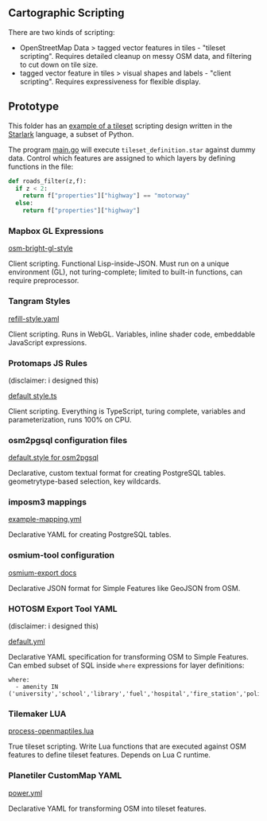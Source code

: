 ## Cartographic Scripting

There are two kinds of scripting:

* OpenStreetMap Data > tagged vector features in tiles - "tileset scripting". Requires detailed cleanup on messy OSM data, and filtering to cut down on tile size.
* tagged vector feature in tiles > visual shapes and labels - "client scripting". Requires expressiveness for flexible display.

## Prototype

This folder has an [example of a tileset](./tileset_definition.star) scripting design written in the [Starlark](https://github.com/bazelbuild/starlark) language, a subset of Python. 

The program [main.go](./main.go) will execute `tileset_definition.star` against dummy data. Control which features are assigned to which layers by defining functions in the file:

```py
def roads_filter(z,f):
  if z < 2:
    return f["properties"]["highway"] == "motorway"
  else:
    return f["properties"]["highway"]
```

### Mapbox GL Expressions

[osm-bright-gl-style](https://github.com/openmaptiles/osm-bright-gl-style/blob/master/style.json)

Client scripting. Functional Lisp-inside-JSON. Must run on a unique environment (GL), not turing-complete; limited to built-in functions, can require preprocessor.

### Tangram Styles

[refill-style.yaml](https://github.com/tangrams/refill-style/blob/gh-pages/refill-style.yaml)

Client scripting. Runs in WebGL. Variables, inline shader code, embeddable JavaScript expressions.

### Protomaps JS Rules

(disclaimer: i designed this)

[default style.ts](https://github.com/protomaps/protomaps.js/blob/master/src/default_style/style.ts)

Client scripting. Everything is TypeScript, turing complete, variables and parameterization, runs 100% on CPU.

### osm2pgsql configuration files

[default.style for osm2pgsql](https://github.com/openstreetmap/osm2pgsql/blob/master/default.style)

Declarative, custom textual format for creating PostgreSQL tables. geometrytype-based selection, key wildcards.

### imposm3 mappings

[example-mapping.yml](https://github.com/omniscale/imposm3/blob/master/example-mapping.yml)

Declarative YAML for creating PostgreSQL tables. 

### osmium-tool configuration

[osmium-export docs](https://docs.osmcode.org/osmium/latest/osmium-export.html)

Declarative JSON format for Simple Features like GeoJSON from OSM.

### HOTOSM Export Tool YAML

(disclaimer: i designed this)

[default.yml](https://github.com/hotosm/osm-export-tool-python/blob/master/osm_export_tool/mappings/default.yml)

Declarative YAML specification for transforming OSM to Simple Features. Can embed subset of SQL inside `where` expressions for layer definitions:

    where:
      - amenity IN ('university','school','library','fuel','hospital','fire_station','police','townhall')

### Tilemaker LUA

[process-openmaptiles.lua](https://github.com/systemed/tilemaker/blob/master/resources/process-openmaptiles.lua)

True tileset scripting. Write Lua functions that are executed against OSM features to define tileset features. Depends on Lua C runtime. 

### Planetiler CustomMap YAML

[power.yml](https://github.com/onthegomap/planetiler/blob/main/planetiler-custommap/src/main/resources/samples/power.yml)

Declarative YAML for transforming OSM into tileset features.